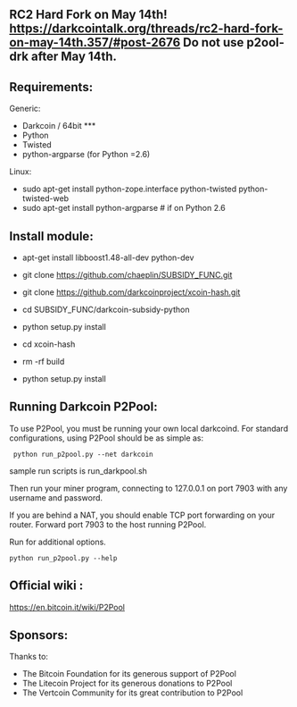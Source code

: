 RC2 Hard Fork on May 14th!
https://darkcointalk.org/threads/rc2-hard-fork-on-may-14th.357/#post-2676
Do not use p2ool-drk after May 14th.
-------------------------


Requirements:
-------------------------
Generic:
* Darkcoin / 64bit ***
* Python 
* Twisted
* python-argparse (for Python =2.6)

Linux:
* sudo apt-get install python-zope.interface python-twisted python-twisted-web
* sudo apt-get install python-argparse # if on Python 2.6


Install module:
-------------------------

* apt-get install libboost1.48-all-dev python-dev


* git clone https://github.com/chaeplin/SUBSIDY_FUNC.git
* git clone https://github.com/darkcoinproject/xcoin-hash.git

* cd SUBSIDY_FUNC/darkcoin-subsidy-python
* python setup.py install

* cd xcoin-hash
* rm -rf build
* python setup.py install



Running Darkcoin P2Pool:
-------------------------
To use P2Pool, you must be running your own local darkcoind. For standard
configurations, using P2Pool should be as simple as:

     python run_p2pool.py --net darkcoin
     
sample run scripts is run_darkpool.sh     
     
Then run your miner program, connecting to 127.0.0.1 on port 7903 with any
username and password.

If you are behind a NAT, you should enable TCP port forwarding on your
router. Forward port 7903 to the host running P2Pool.

Run for additional options.

    python run_p2pool.py --help


Official wiki :
-------------------------
https://en.bitcoin.it/wiki/P2Pool


Sponsors:
-------------------------

Thanks to:
* The Bitcoin Foundation for its generous support of P2Pool
* The Litecoin Project for its generous donations to P2Pool
* The Vertcoin Community for its great contribution to P2Pool

